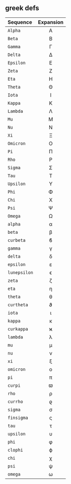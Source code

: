 
## greek defs
| Sequence | Expansion |
| :------- | :-------: |
| `Alpha` | Α |
| `Beta` | Β |
| `Gamma` | Γ |
| `Delta` | Δ |
| `Epsilon` | Ε |
| `Zeta` | Ζ |
| `Eta` | Η |
| `Theta` | Θ |
| `Iota` | Ι |
| `Kappa` | Κ |
| `Lambda` | Λ |
| `Mu` | Μ |
| `Nu` | Ν |
| `Xi` | Ξ |
| `Omicron` | Ο |
| `Pi` | Π |
| `Rho` | Ρ |
| `Sigma` | Σ |
| `Tau` | Τ |
| `Upsilon` | Υ |
| `Phi` | Φ |
| `Chi` | Χ |
| `Psi` | Ψ |
| `Omega` | Ω |
| `alpha` | α |
| `beta` | β |
| `curbeta` | ϐ |
| `gamma` | γ |
| `delta` | δ |
| `epsilon` | ε |
| `lunepsilon` | ϵ |
| `zeta` | ζ |
| `eta` | η |
| `theta` | θ |
| `curtheta` | ϑ |
| `iota` | ι |
| `kappa` | κ |
| `curkappa` | ϰ |
| `lambda` | λ |
| `mu` | μ |
| `nu` | ν |
| `xi` | ξ |
| `omicron` | ο |
| `pi` | π |
| `curpi` | ϖ |
| `rho` | ρ |
| `currho` | ϱ |
| `sigma` | σ |
| `finsigma` | ς |
| `tau` | τ |
| `upsilon` | υ |
| `phi` | φ |
| `clophi` | ϕ |
| `chi` | χ |
| `psi` | ψ |
| `omega` | ω |
